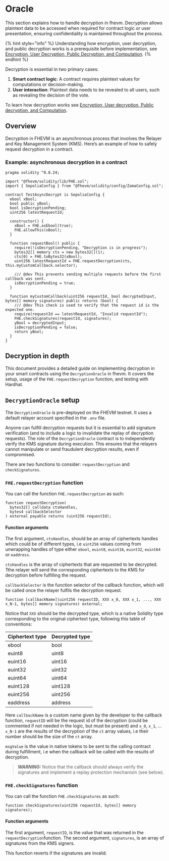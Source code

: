 # Oracle

This section explains how to handle decryption in fhevm. Decryption allows plaintext data to be accessed when required
for contract logic or user presentation, ensuring confidentiality is maintained throughout the process.

{% hint style="info" %} Understanding how encryption, user decryption, and public decryption works is a prerequisite
before implementation, see
[Encryption, User Decryption, Public Decryption, and Computation](../../protocol/d_re_ecrypt_compute.md). {% endhint %}

Decryption is essential in two primary cases:

1. **Smart contract logic**: A contract requires plaintext values for computations or decision-making.
2. **User interaction**: Plaintext data needs to be revealed to all users, such as revealing the decision of the vote.

To learn how decryption works see
[Encryption, User decryption, Public decryption, and Computation](../../protocol/d_re_ecrypt_compute.md).

## Overview

Decryption in FHEVM is an asynchronous process that involves the Relayer and Key Management System (KMS). Here’s an
example of how to safely request decryption in a contract.

### Example: asynchronous decryption in a contract

```solidity
pragma solidity ^0.8.24;

import "@fhevm/solidity/lib/FHE.sol";
import { SepoliaConfig } from "@fhevm/solidity/config/ZamaConfig.sol";

contract TestAsyncDecrypt is SepoliaConfig {
  ebool xBool;
  bool public yBool;
  bool isDecryptionPending;
  uint256 latestRequestId;

  constructor() {
    xBool = FHE.asEbool(true);
    FHE.allowThis(xBool);
  }

  function requestBool() public {
    require(!isDecryptionPending, "Decryption is in progress");
    bytes32[] memory cts = new bytes32[](1);
    cts[0] = FHE.toBytes32(xBool);
    uint256 latestRequestId = FHE.requestDecryption(cts, this.myCustomCallback.selector);

    /// @dev This prevents sending multiple requests before the first callback was sent.
    isDecryptionPending = true;
  }

  function myCustomCallback(uint256 requestId, bool decryptedInput, bytes[] memory signatures) public returns (bool) {
    /// @dev This check is used to verify that the request id is the expected one.
    require(requestId == latestRequestId, "Invalid requestId");
    FHE.checkSignatures(requestId, signatures);
    yBool = decryptedInput;
    isDecryptionPending = false;
    return yBool;
  }
}
```

## Decryption in depth

This document provides a detailed guide on implementing decryption in your smart contracts using the `DecryptionOracle`
in fhevm. It covers the setup, usage of the `FHE.requestDecryption` function, and testing with Hardhat.

## `DecryptionOracle` setup

The `DecryptionOracle` is pre-deployed on the FHEVM testnet. It uses a default relayer account specified in the `.env`
file.

Anyone can fulfill decryption requests but it is essential to add signature verification (and to include a logic to
invalidate the replay of decryption requests). The role of the `DecryptionOracle` contract is to independently verify
the KMS signature during execution. This ensures that the relayers cannot manipulate or send fraudulent decryption
results, even if compromised.

There are two functions to consider: `requestDecryption` and `checkSignatures`.

### `FHE.requestDecryption` function

You can call the function `FHE.requestDecryption` as such:

```solidity
function requestDecryption(
  bytes32[] calldata ctsHandles,
  bytes4 callbackSelector
) external payable returns (uint256 requestId);
```

#### Function arguments

The first argument, `ctsHandles`, should be an array of ciphertexts handles which could be of different types, i.e
`uint256` values coming from unwrapping handles of type either `ebool`, `euint8`, `euint16`, `euint32`, `euint64` or
`eaddress`.&#x20;

`ctsHandles` is the array of ciphertexts that are requested to be decrypted. Tthe relayer will send the corresponding
ciphertexts to the KMS for decryption before fulfilling the request.

`callbackSelector` is the function selector of the callback function, which will be called once the relayer fulfils the
decryption request.

```solidity
function [callbackName](uint256 requestID, XXX x_0, XXX x_1, ..., XXX x_N-1, bytes[] memory signatures) external;
```

Notice that `XXX` should be the decrypted type, which is a native Solidity type corresponding to the original ciphertext
type, following this table of conventions:

| Ciphertext type | Decrypted type |
| --------------- | -------------- |
| ebool           | bool           |
| euint8          | uint8          |
| euint16         | uint16         |
| euint32         | uint32         |
| euint64         | uint64         |
| euint128        | uint128        |
| euint256        | uint256        |
| eaddress        | address        |

Here `callbackName` is a custom name given by the developer to the callback function, `requestID` will be the request id
of the decryption (could be commented if not needed in the logic, but must be present) and `x_0`, `x_1`, ... `x_N-1` are
the results of the decryption of the `ct` array values, i.e their number should be the size of the `ct` array.

`msgValue` is the value in native tokens to be sent to the calling contract during fulfillment, i.e when the callback
will be called with the results of decryption.

> _**WARNING:**_ Notice that the callback should always verify the signatures and implement a replay protection
> mechanism (see below).

### `FHE.checkSignatures` function

You can call the function `FHE.checkSignatures` as such:

```solidity
function checkSignatures(uint256 requestId, bytes[] memory signatures);
```

#### Function arguments

The first argument, `requestID`, is the value that was returned in the `requestDecryption`function. The second argument,
`signatures`, is an array of signatures from the KMS signers.

This function reverts if the signatures are invalid.
